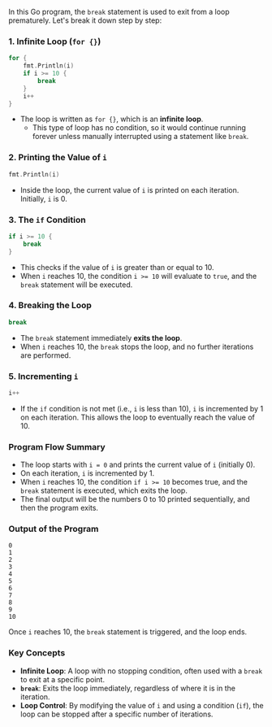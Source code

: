 In this Go program, the `break` statement is used to exit from a loop prematurely. Let's break it down step by step:

### 1. **Infinite Loop (`for {}`)**

```go
for {
    fmt.Println(i)
    if i >= 10 {
        break
    }
    i++
}
```

- The loop is written as `for {}`, which is an **infinite loop**. 
  - This type of loop has no condition, so it would continue running forever unless manually interrupted using a statement like `break`.
  
### 2. **Printing the Value of `i`**

```go
fmt.Println(i)
```

- Inside the loop, the current value of `i` is printed on each iteration. Initially, `i` is 0.
  
### 3. **The `if` Condition**

```go
if i >= 10 {
    break
}
```

- This checks if the value of `i` is greater than or equal to 10.
- When `i` reaches 10, the condition `i >= 10` will evaluate to `true`, and the `break` statement will be executed.
  
### 4. **Breaking the Loop**

```go
break
```

- The `break` statement immediately **exits the loop**.
- When `i` reaches 10, the `break` stops the loop, and no further iterations are performed.

### 5. **Incrementing `i`**

```go
i++
```

- If the `if` condition is not met (i.e., `i` is less than 10), `i` is incremented by 1 on each iteration. This allows the loop to eventually reach the value of 10.

### **Program Flow Summary**

- The loop starts with `i = 0` and prints the current value of `i` (initially 0).
- On each iteration, `i` is incremented by 1.
- When `i` reaches 10, the condition `if i >= 10` becomes true, and the `break` statement is executed, which exits the loop.
- The final output will be the numbers 0 to 10 printed sequentially, and then the program exits.

### **Output of the Program**

```
0
1
2
3
4
5
6
7
8
9
10
```

Once `i` reaches 10, the `break` statement is triggered, and the loop ends.

### **Key Concepts**
- **Infinite Loop**: A loop with no stopping condition, often used with a `break` to exit at a specific point.
- **`break`**: Exits the loop immediately, regardless of where it is in the iteration.
- **Loop Control**: By modifying the value of `i` and using a condition (`if`), the loop can be stopped after a specific number of iterations.